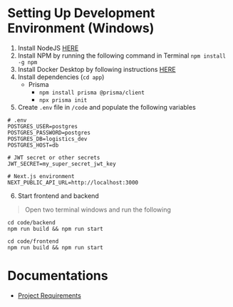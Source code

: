 # Setting Up Development Environment (Windows)
1. Install NodeJS [HERE](https://nodejs.org/en/download/prebuilt-installer)
2. Install NPM by running the following command in Terminal `npm install -g npm`
3.  Install Docker Desktop by following instructions [HERE](https://docs.docker.com/desktop/setup/install/windows-install/)
4. Install dependencies (`cd app`)
    - Prisma
        - `npm install prisma @prisma/client`
        - `npx prisma init`
5. Create `.env` file in `/code` and populate the following variables
```
# .env
POSTGRES_USER=postgres
POSTGRES_PASSWORD=postgres
POSTGRES_DB=logistics_dev
POSTGRES_HOST=db

# JWT secret or other secrets
JWT_SECRET=my_super_secret_jwt_key

# Next.js environment
NEXT_PUBLIC_API_URL=http://localhost:3000
```
6. Start frontend and backend
> Open two terminal windows and run the following
```
cd code/backend
npm run build && npm run start
```
```
cd code/frontend
npm run build && npm run start
```
# Documentations
- [Project Requirements](documentation/Project%20Requirements.md)